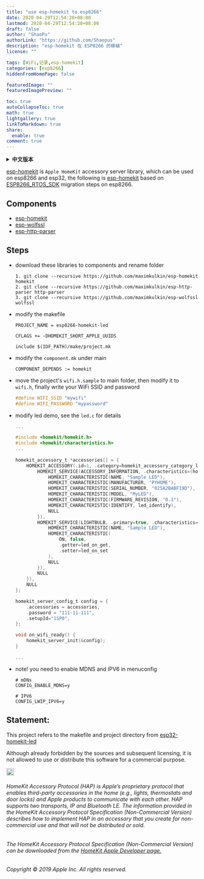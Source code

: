 ```yaml
---
title: "use esp-homekit to esp8266"
date: 2020-04-29T12:54:28+08:00
lastmod: 2020-04-29T12:54:28+08:00
draft: false
author: "ShaoPu"
authorLink: "https://github.com/Shaopus"
description: "esp-homekit 在 ESP8266 的移植"
license: ""

tags: [WiFi,记录,esp-homekit]
categories: [esp8266]
hiddenFromHomePage: false

featuredImage: ""
featuredImagePreview: ""

toc: true
autoCollapseToc: true
math: true
lightgallery: true
linkToMarkdown: true
share:
  enable: true
comment: true
---
```




<details>
<summary><strong>中文版本</strong></summary>
<div>


[esp-homekit](https://github.com/maximkulkin/esp-homekit) 是 `Apple HomeKit` 配件服务器库，可以在 `esp8266` 和 `esp32` 上使用，以下是 [esp-homekit](https://github.com/maximkulkin/esp-homekit)  是基于 [ESP8266_RTOS_SDK](https://github.com/espressif/ESP8266_RTOS_SDK) 在 `esp8266` 上的移植步骤。

## 组件

- [esp-homekit](https://github.com/maximkulkin/esp-homekit)
- [esp-wolfssl](https://github.com/maximkulkin/esp-wolfssl)
- [esp-http-parser](https://github.com/maximkulkin/esp-http-parser)

## 步骤

- 下载这些库到 `compnents`，并重命名文件夹

  ```shell
  1. git clone --recursive https://github.com/maximkulkin/esp-homekit homekit
  2. git clone --recursive https://github.com/maximkulkin/esp-http-parser http-parser
  3. git clone --recursive https://github.com/maximkulkin/esp-wolfssl wolfssl
  ```

  

- 修改`makefile`文件

  ```shell
  PROJECT_NAME = esp8266-homekit-led
  
  CFLAGS += -DHOMEKIT_SHORT_APPLE_UUIDS
  
  include $(IDF_PATH)/make/project.mk
  ```

  

- 修改 `main` 文件下的 `component.mk`

  ```shell
  COMPONENT_DEPENDS := homekit
  ```

  

- 把项目的 `wifi.h.sample` 移到 `main` 文件夹下，然后修改为 `wifi.h`，最后写入自己的 `WiFi` 的 `SSID` 和 密码

  ```c
  #define WIFI_SSID "mywifi"
  #define WIFI_PASSWORD "mypassword"
  ```

  

- 修改`led demo`，详细见目录下的 `led.c`

  ```c
  ...
  
  #include <homekit/homekit.h>
  #include <homekit/characteristics.h>
  ...
      
  homekit_accessory_t *accessories[] = {
      HOMEKIT_ACCESSORY(.id=1, .category=homekit_accessory_category_lightbulb, .services=(homekit_service_t*[]){
          HOMEKIT_SERVICE(ACCESSORY_INFORMATION, .characteristics=(homekit_characteristic_t*[]){
              HOMEKIT_CHARACTERISTIC(NAME, "Sample LED"),
              HOMEKIT_CHARACTERISTIC(MANUFACTURER, "PYHOME"),
              HOMEKIT_CHARACTERISTIC(SERIAL_NUMBER, "025A2BABF19D"),
              HOMEKIT_CHARACTERISTIC(MODEL, "MyLED"),
              HOMEKIT_CHARACTERISTIC(FIRMWARE_REVISION, "0.1"),
              HOMEKIT_CHARACTERISTIC(IDENTIFY, led_identify),
              NULL
          }),
          HOMEKIT_SERVICE(LIGHTBULB, .primary=true, .characteristics=(homekit_characteristic_t*[]){
              HOMEKIT_CHARACTERISTIC(NAME, "Sample LED"),
              HOMEKIT_CHARACTERISTIC(
                  ON, false,
                  .getter=led_on_get,
                  .setter=led_on_set
              ),
              NULL
          }),
          NULL
      }),
      NULL
  };
  
  homekit_server_config_t config = {
      .accessories = accessories,
      .password = "111-11-111",
      .setupId="1SP0",
  };
  
  void on_wifi_ready() {
      homekit_server_init(&config);
  }
  
  ...
  ```




- 注意，需要在 `menuconfig` 中使能 `MDNS` 和 `IPV6` 

  ```shell
  # mDNs
  CONFIG_ENABLE_MDNS=y
  
  # IPV6
  CONFIG_LWIP_IPV6=y
  ```

  

## 声明

该项目参考 [esp32-homekit-led](https://github.com/Shaopus/esp32-homekit-led) 中的 `makefile` 和 项目目录

Although already forbidden by the sources and subsequent licensing, it is not allowed to use or distribute this software for a commercial purpose.

<img src="https://freepngimg.com/thumb/apple_logo/25366-7-apple-logo-file.png" width="20"/> 

###### HomeKit Accessory Protocol (HAP) is Apple’s proprietary protocol that enables third-party accessories in the home (e.g., lights, thermostats and door locks) and Apple products to communicate with each other. HAP supports two transports, IP and Bluetooth LE. The information provided in the HomeKit Accessory Protocol Specification (Non-Commercial Version) describes how to implement HAP in an accessory that you create for non-commercial use and that will not be distributed or sold.

###### The HomeKit Accessory Protocol Specification (Non-Commercial Version) can be downloaded from the [HomeKit Apple Developer page.](https://developer.apple.com/homekit/)

###### Copyright © 2019 Apple Inc. All rights reserved.



</div>
</details>



[esp-homekit](https://github.com/maximkulkin/esp-homekit) is `Apple HomeKit` accessory server library, which can be used on esp8266 and esp32, the following is [esp-homekit](https://github.com/maximkulkin/esp-homekit) based on  [ESP8266_RTOS_SDK](https://github.com/espressif/ESP8266_RTOS_SDK) migration steps on esp8266.

## Components

- [esp-homekit](https://github.com/maximkulkin/esp-homekit)
- [esp-wolfssl](https://github.com/maximkulkin/esp-wolfssl)
- [esp-http-parser](https://github.com/maximkulkin/esp-http-parser)

## Steps

- download these libraries to components and rename folder

  ```shell
  1. git clone --recursive https://github.com/maximkulkin/esp-homekit homekit
  2. git clone --recursive https://github.com/maximkulkin/esp-http-parser http-parser
  3. git clone --recursive https://github.com/maximkulkin/esp-wolfssl wolfssl
  ```

  

- modify the makefile

  ```shell
  PROJECT_NAME = esp8266-homekit-led
  
  CFLAGS += -DHOMEKIT_SHORT_APPLE_UUIDS
  
  include $(IDF_PATH)/make/project.mk
  ```

  

- modify the `component.mk` under main 

  ```shell
  COMPONENT_DEPENDS := homekit
  ```




- move the project's `wifi.h.sample` to main folder, then modify it to `wifi.h`, finally write your WiFi SSID and password

  ```c
  #define WIFI_SSID "mywifi"
  #define WIFI_PASSWORD "mypassword"
  ```

  

- modify led demo, see the `led.c` for details

  ```c
  ...
  
  #include <homekit/homekit.h>
  #include <homekit/characteristics.h>
  ...
      
  homekit_accessory_t *accessories[] = {
      HOMEKIT_ACCESSORY(.id=1, .category=homekit_accessory_category_lightbulb, .services=(homekit_service_t*[]){
          HOMEKIT_SERVICE(ACCESSORY_INFORMATION, .characteristics=(homekit_characteristic_t*[]){
              HOMEKIT_CHARACTERISTIC(NAME, "Sample LED"),
              HOMEKIT_CHARACTERISTIC(MANUFACTURER, "PYHOME"),
              HOMEKIT_CHARACTERISTIC(SERIAL_NUMBER, "025A2BABF19D"),
              HOMEKIT_CHARACTERISTIC(MODEL, "MyLED"),
              HOMEKIT_CHARACTERISTIC(FIRMWARE_REVISION, "0.1"),
              HOMEKIT_CHARACTERISTIC(IDENTIFY, led_identify),
              NULL
          }),
          HOMEKIT_SERVICE(LIGHTBULB, .primary=true, .characteristics=(homekit_characteristic_t*[]){
              HOMEKIT_CHARACTERISTIC(NAME, "Sample LED"),
              HOMEKIT_CHARACTERISTIC(
                  ON, false,
                  .getter=led_on_get,
                  .setter=led_on_set
              ),
              NULL
          }),
          NULL
      }),
      NULL
  };
  
  homekit_server_config_t config = {
      .accessories = accessories,
      .password = "111-11-111",
      .setupId="1SP0",
  };
  
  void on_wifi_ready() {
      homekit_server_init(&config);
  }
  
  ...
  ```



- note! you need to enable MDNS and IPV6 in menuconfig

  ```shell
  # mDNs
  CONFIG_ENABLE_MDNS=y
  
  # IPV6
  CONFIG_LWIP_IPV6=y
  ```

## Statement:

This project refers to the makefile and project directory from [esp32-homekit-led](https://github.com/Shaopus/esp32-homekit-led)

Although already forbidden by the sources and subsequent licensing, it is not allowed to use or distribute this software for a commercial purpose.

<img src="https://freepngimg.com/thumb/apple_logo/25366-7-apple-logo-file.png" width="20"/> 

###### HomeKit Accessory Protocol (HAP) is Apple’s proprietary protocol that enables third-party accessories in the home (e.g., lights, thermostats and door locks) and Apple products to communicate with each other. HAP supports two transports, IP and Bluetooth LE. The information provided in the HomeKit Accessory Protocol Specification (Non-Commercial Version) describes how to implement HAP in an accessory that you create for non-commercial use and that will not be distributed or sold.

###### The HomeKit Accessory Protocol Specification (Non-Commercial Version) can be downloaded from the [HomeKit Apple Developer page.](https://developer.apple.com/homekit/)

###### Copyright © 2019 Apple Inc. All rights reserved.
